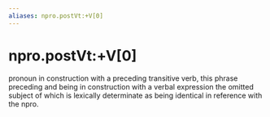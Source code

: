 ```yaml
---
aliases: npro.postVt:+V[0]
---
```

# npro.postVt:+V[0]

pronoun in construction with a preceding transitive verb, this phrase preceding and being in construction with a verbal expression the omitted subject of which is lexically determinate as being identical in reference with the npro.
> 